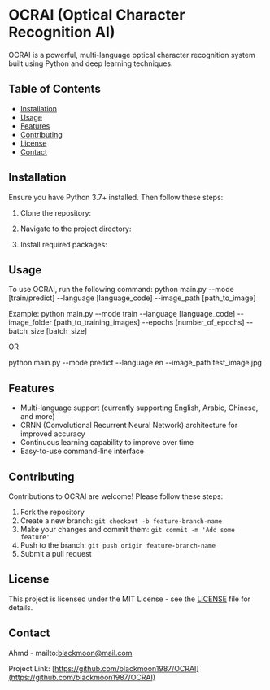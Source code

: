 # OCRAI (Optical Character Recognition AI)

OCRAI is a powerful, multi-language optical character recognition system built using Python and deep learning techniques.

## Table of Contents
- [Installation](#installation)
- [Usage](#usage)
- [Features](#features)
- [Contributing](#contributing)
- [License](#license)
- [Contact](#contact)

## Installation

Ensure you have Python 3.7+ installed. Then follow these steps:

1. Clone the repository:

2. Navigate to the project directory:

3. Install required packages:

## Usage

To use OCRAI, run the following command:
python main.py --mode [train/predict] --language [language_code] --image_path [path_to_image]


Example:
python main.py --mode train --language [language_code] --image_folder [path_to_training_images] --epochs [number_of_epochs] --batch_size [batch_size]

OR

python main.py --mode predict --language en --image_path test_image.jpg

## Features

- Multi-language support (currently supporting English, Arabic, Chinese, and more)
- CRNN (Convolutional Recurrent Neural Network) architecture for improved accuracy
- Continuous learning capability to improve over time
- Easy-to-use command-line interface

## Contributing

Contributions to OCRAI are welcome! Please follow these steps:

1. Fork the repository
2. Create a new branch: `git checkout -b feature-branch-name`
3. Make your changes and commit them: `git commit -m 'Add some feature'`
4. Push to the branch: `git push origin feature-branch-name`
5. Submit a pull request

## License

This project is licensed under the MIT License - see the [LICENSE](LICENSE) file for details.

## Contact

Ahmd - mailto:blackmoon@mail.com

Project Link: [https://github.com/blackmoon1987/OCRAI](https://github.com/blackmoon1987/OCRAI)
